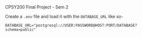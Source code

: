CPSY200 Final Project - Sem 2

Create a `.env` file and load it with the `DATABASE_URL` like so-

```
DATABASE_URL="postgresql://USER:PASSWORD@HOST:PORT/DATABASE?schema=public"
```
